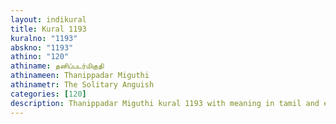 ```yaml
---
layout: indikural
title: Kural 1193
kuralno: "1193"
abskno: "1193"
athino: "120"
athiname: தனிப்படர்மிகுதி
athinameen: Thanippadar Miguthi
athinametr: The Solitary Anguish
categories: [120]
description: Thanippadar Miguthi kural 1193 with meaning in tamil and english 
---
```


